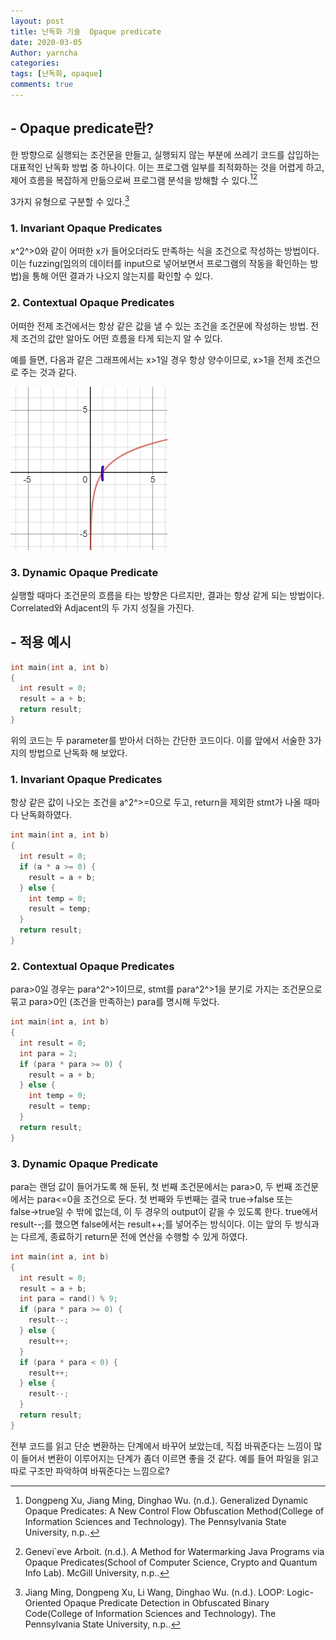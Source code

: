 ```yaml
---
layout: post
title: 난독화 기술  Opaque predicate
date: 2020-03-05
Author: yarncha
categories:
tags: [난독화, opaque]
comments: true
---
```


## - Opaque predicate란?

한 방향으로 실행되는 조건문을 만들고, 실행되지 않는 부분에 쓰레기 코드를 삽입하는 대표적인 난독화 방법 중 하나이다. 이는 프로그램 일부를 최적화하는 것을 어렵게 하고, 제어 흐름을 복잡하게 만듦으로써 프로그램 분석을 방해할 수 있다.[^1][^2]

3가지 유형으로 구분할 수 있다.[^3]

###  1. Invariant Opaque Predicates
x^2^>0와 같이 어떠한 x가 들어오더라도 만족하는 식을 조건으로 작성하는 방법이다. 이는 fuzzing(임의의 데이터를 input으로 넣어보면서 프로그램의 작동을 확인하는 방법)을 통해 어떤 결과가 나오지 않는지를 확인할 수 있다.

###  2. Contextual Opaque Predicates
어떠한 전제 조건에서는 항상 같은 값을 낼 수 있는 조건을 조건문에 작성하는 방법. 전제 조건의 값만 알아도 어떤 흐름을 타게 되는지 알 수 있다.

예를 들면, 다음과 같은 그래프에서는 x>1일 경우 항상 양수이므로, x>1을 전제 조건으로 주는 것과 같다.

![graph](<\images\2020-03-05-opaque-prediciate_01.png>)

###  3. Dynamic Opaque Predicate
실행할 때마다 조건문의 흐름을 타는 방향은 다르지만, 결과는 항상 같게 되는 방법이다. Correlated와 Adjacent의 두 가지 성질을 가진다.


## - 적용 예시

```c
int main(int a, int b)
{
  int result = 0;
  result = a + b;
  return result;
}
```

위의 코드는 두 parameter를 받아서 더하는 간단한 코드이다. 이를 앞에서 서술한 3가지의 방법으로 난독화 해 보았다.

###  1. Invariant Opaque Predicates

항상 같은 값이 나오는 조건을 a^2^>=0으로 두고, return을 제외한 stmt가 나올 때마다 난독화하였다.

```c
int main(int a, int b)
{
  int result = 0;
  if (a * a >= 0) {
    result = a + b;
  } else {
    int temp = 0;
    result = temp;
  }
  return result;
}
```

###  2. Contextual Opaque Predicates

para>0일 경우는 para^2^>1이므로, stmt를 para^2^>1을 분기로 가지는 조건문으로 묶고 para>0인 (조건을 만족하는) para를 명시해 두었다.

```c
int main(int a, int b)
{
  int result = 0;
  int para = 2;
  if (para * para >= 0) {
    result = a + b;
  } else {
    int temp = 0;
    result = temp;
  }
  return result;
}
```

###  3. Dynamic Opaque Predicate

para는 랜덤 값이 들어가도록 해 둔뒤, 첫 번째 조건문에서는 para>0, 두 번째 조건문에서는 para&lt;=0을 조건으로 둔다. 첫 번째와 두번째는 결국 true→false 또는 false→true일 수 밖에 없는데, 이 두 경우의 output이 같을 수 있도록 한다. true에서 result--;를 했으면 false에서는 result++;를 넣어주는 방식이다. 이는 앞의 두 방식과는 다르게, 종료하기 return문 전에 연산을 수행할 수 있게 하였다.

```c
int main(int a, int b)
{
  int result = 0;
  result = a + b;
  int para = rand() % 9;
  if (para * para >= 0) {
    result--;
  } else {
    result++;
  }
  if (para * para < 0) {
    result++;
  } else {
    result--;
  }
  return result;
}
```

전부 코드를 읽고 단순 변환하는 단계에서 바꾸어 보았는데, 직접 바꿔준다는 느낌이 많이 들어서 변환이 이루어지는 단계가 좀더 이르면 좋을 것 같다. 예를 들어 파일을 읽고 따로 구조만 파악하여 바꿔준다는 느낌으로?

  [^1]: Dongpeng Xu, Jiang Ming, Dinghao Wu. (n.d.). Generalized Dynamic Opaque Predicates: A New Control Flow Obfuscation Method(College of Information Sciences and Technology). The Pennsylvania State University, n.p..
  [^2]: Genevi\`eve Arboit. (n.d.). A Method for Watermarking Java Programs via Opaque Predicates(School of Computer Science, Crypto and Quantum Info Lab). McGill University, n.p..
  [^3]: Jiang Ming, Dongpeng Xu, Li Wang, Dinghao Wu. (n.d.). LOOP: Logic-Oriented Opaque Predicate Detection in Obfuscated Binary Code(College of Information Sciences and Technology). The Pennsylvania State University, n.p..
